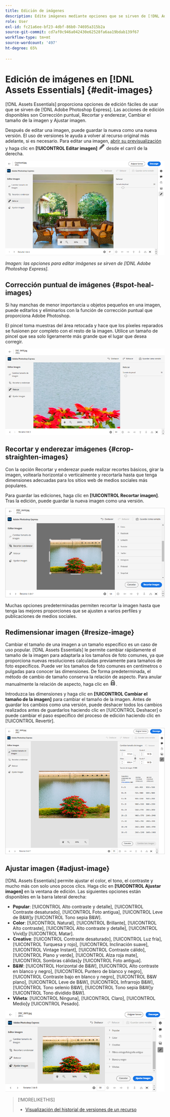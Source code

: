 ```yaml
---
title: Edición de imágenes
description: Edite imágenes mediante opciones que se sirven de [!DNL Adobe Photoshop Express] y guarde imágenes actualizadas como versiones.
role: User
exl-id: fc21a6ee-bf23-4dbf-86b0-74695a315b2a
source-git-commit: cd7af0c946a042430e62528fa6aa19bdab139f67
workflow-type: tm+mt
source-wordcount: '497'
ht-degree: 65%

---
```


# Edición de imágenes en [!DNL Assets Essentials] {#edit-images}

[!DNL Assets Essentials] proporciona opciones de edición fáciles de usar que se sirven de [!DNL Adobe Photoshop Express]. Las acciones de edición disponibles son Corrección puntual, Recortar y enderezar, Cambiar el tamaño de la imagen y Ajustar imagen.

Después de editar una imagen, puede guardar la nueva como una nueva versión. El uso de versiones le ayuda a volver al recurso original más adelante, si es necesario. Para editar una imagen, [abrir su previsualización](/help/navigate-view.md#preview-assets) y haga clic en **[!UICONTROL Editar imagen]** ![icono editar](assets/do-not-localize/edit-icon.png) desde el carril de la derecha.

![Opciones para editar una imagen](assets/edit-image2.png)

*Imagen: las opciones para editar imágenes se sirven de [!DNL Adobe Photoshop Express].*

## Corrección puntual de imágenes {#spot-heal-images}

Si hay manchas de menor importancia u objetos pequeños en una imagen, puede editarlos y eliminarlos con la función de corrección puntual que proporciona Adobe Photoshop.

El pincel toma muestras del área retocada y hace que los píxeles reparados se fusionen por completo con el resto de la imagen. Utilice un tamaño de pincel que sea solo ligeramente más grande que el lugar que desea corregir.

![Opción de edición Corrección puntual](assets/edit-spot-healing.png)

<!-- TBD: See if we should give backlinks to PS docs for these concepts.
For more information about how Spot Healing works in Photoshop, see [retouching and repairing photos](https://helpx.adobe.com/photoshop/using/retouching-repairing-images.html). -->

## Recortar y enderezar imágenes {#crop-straighten-images}

Con la opción Recortar y enderezar puede realizar recortes básicos, girar la imagen, voltearla horizontal o verticalmente y recortarla hasta que tenga dimensiones adecuadas para los sitios web de medios sociales más populares.

Para guardar las ediciones, haga clic en **[!UICONTROL Recortar imagen]**. Tras la edición, puede guardar la nueva imagen como una versión.

![Opción para recortar y enderezar](assets/edit-crop-straighten.png)

Muchas opciones predeterminadas permiten recortar la imagen hasta que tenga las mejores proporciones que se ajusten a varios perfiles y publicaciones de medios sociales.

## Redimensionar imagen {#resize-image}

Cambiar el tamaño de una imagen a un tamaño específico es un caso de uso popular. [!DNL Assets Essentials] le permite cambiar rápidamente el tamaño de la imagen para adaptarla a los tamaños de foto comunes, ya que proporciona nuevas resoluciones calculadas previamente para tamaños de foto específicos. Puede ver los tamaños de foto comunes en centímetros o pulgadas para conocer las dimensiones. De forma predeterminada, el método de cambio de tamaño conserva la relación de aspecto. Para anular manualmente la relación de aspecto, haga clic en ![](assets/do-not-localize/lock-closed-icon.png).

Introduzca las dimensiones y haga clic en **[!UICONTROL Cambiar el tamaño de la imagen]** para cambiar el tamaño de la imagen. Antes de guardar los cambios como una versión, puede deshacer todos los cambios realizados antes de guardarlos haciendo clic en [!UICONTROL Deshacer] o puede cambiar el paso específico del proceso de edición haciendo clic en [!UICONTROL Revertir].

![Opciones al cambiar el tamaño de una imagen](assets/resize-image.png)

## Ajustar imagen {#adjust-image}

[!DNL Assets Essentials] permite ajustar el color, el tono, el contraste y mucho más con solo unos pocos clics. Haga clic en **[!UICONTROL Ajustar imagen]** en la ventana de edición. Las siguientes opciones están disponibles en la barra lateral derecha:

* **Popular**: [!UICONTROL Alto contraste y detalle], [!UICONTROL Contraste desaturado], [!UICONTROL Foto antigua], [!UICONTROL Leve de B&amp;W]y [!UICONTROL Tono sepia B&amp;W].
* **Color**: [!UICONTROL Natural], [!UICONTROL Brillante], [!UICONTROL Alto contraste], [!UICONTROL Alto contraste y detalle], [!UICONTROL Vivid]y [!UICONTROL Matar].
* **Creative**: [!UICONTROL Contraste desaturado], [!UICONTROL Luz fría], [!UICONTROL Turquesa y rojo], [!UICONTROL Inclinación suave], [!UICONTROL Vintage Instant], [!UICONTROL Contraste cálido], [!UICONTROL Plano y verde], [!UICONTROL Alza roja mate], [!UICONTROL Sombras cálidas]y [!UICONTROL Foto antigua].
* **B&amp;W**: [!UICONTROL Horizontal de B&amp;W], [!UICONTROL Alto contraste en blanco y negro], [!UICONTROL Puntero de blanco y negro], [!UICONTROL Contraste bajo en blanco y negro], [!UICONTROL B&amp;W plano], [!UICONTROL Leve de B&amp;W], [!UICONTROL Infrarrojo B&amp;W], [!UICONTROL Tono selenio B&amp;W], [!UICONTROL Tono sepia B&amp;W]y [!UICONTROL Tono dividido B&amp;W].
* **Viñeta**: [!UICONTROL Ninguna], [!UICONTROL Claro], [!UICONTROL Medio]y [!UICONTROL Pesado].

![Ajustar imagen al editar](assets/adjust-image.png)

<!--
TBD: Insert a video of the available social media options.
-->

>[!MORELIKETHIS]
>
>* [Visualización del historial de versiones de un recurso](/help/navigate-view.md)

